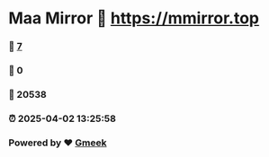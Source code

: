 # Maa Mirror :link: https://mmirror.top 
### :page_facing_up: [7](https://mmirror.top/tag.html) 
### :speech_balloon: 0 
### :hibiscus: 20538 
### :alarm_clock: 2025-04-02 13:25:58 
### Powered by :heart: [Gmeek](https://github.com/Meekdai/Gmeek)
